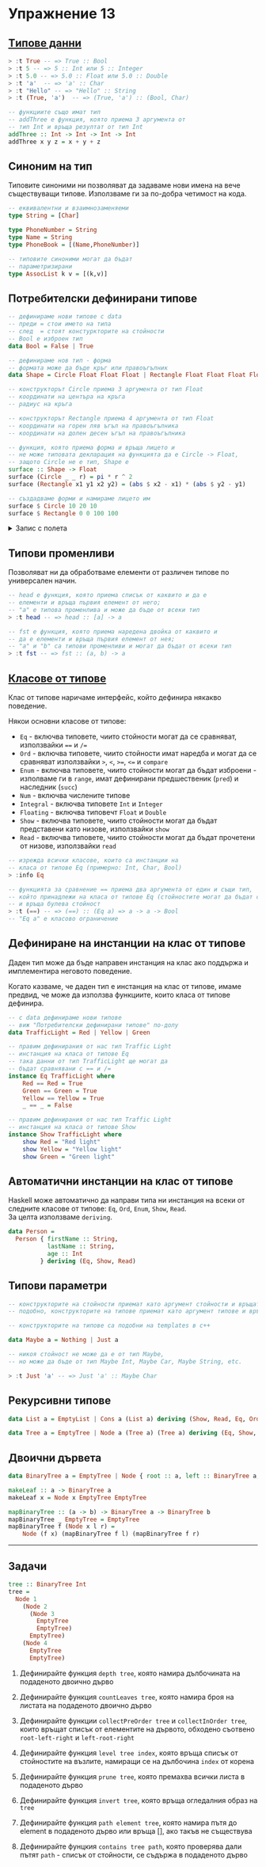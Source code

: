 # Упражнение 13

## [Tипове данни](../09/README.md#типове-данни)

```haskell
> :t True -- => True :: Bool
> :t 5 -- => 5 :: Int или 5 :: Integer
> :t 5.0 -- => 5.0 :: Float или 5.0 :: Double
> :t 'a'  -- => 'a' :: Char
> :t "Hello" -- => "Hello" :: String
> :t (True, 'a')  -- => (True, 'a') :: (Bool, Char)

-- функциите също имат тип
-- addThree е функция, която приема 3 аргумента от
-- тип Int и връща резултат от тип Int
addThree :: Int -> Int -> Int -> Int  
addThree x y z = x + y + z  
```

## Синоним на тип

Типовите синоними ни позволяват да задаваме нови имена на вече съществуващи типове. Използваме ги за по-добра четимост на кода.

```haskell
-- еквивалентни и взаимнозаменяеми
type String = [Char]

type PhoneNumber = String  
type Name = String  
type PhoneBook = [(Name,PhoneNumber)]  

-- типовите синоними могат да бъдат 
-- параметризирани
type AssocList k v = [(k,v)]  
```

## Потребителски дефинирани типове

```haskell
-- дефинираме нови типове с data
-- преди = стои името на типа
-- след  = стоят констуркторите на стойности 
-- Bool е изброен тип
data Bool = False | True  

-- дефинираме нов тип - форма
-- формата може да бъде кръг или правоъгълник
data Shape = Circle Float Float Float | Rectangle Float Float Float Float   

-- конструкторът Circle приема 3 аргумента от тип Float
-- координати на центъра на кръга
-- радиус на кръга

-- конструкторът Rectangle приема 4 аргумента от тип Float
-- координати на горен ляв ъгъл на правоъгълника
-- координати на долен десен ъгъл на правоъгълника

-- функция, която приема форма и връща лицето и
-- не може типовата декларация на функцията да е Circle -> Float, 
-- защото Circle не е тип, Shape e
surface :: Shape -> Float  
surface (Circle _ _ r) = pi * r ^ 2  
surface (Rectangle x1 y1 x2 y2) = (abs $ x2 - x1) * (abs $ y2 - y1)  

-- създадваме форми и намираме лицето им
surface $ Circle 10 20 10  
surface $ Rectangle 0 0 100 100  
```

<details>
  <summary>Запис с полета</summary>
  
  ```haskell
  -- тип Car, който се дефинира с компанията, модела и годината си
  -- не е веднага очевидно се очаква да получи конструкторът
  data Car = Car String String Int

  let car = Car "Ford" "Mustang" 1967  

  -- трябва сами да си дефинираме getters 
  -- за отделните полета на кола 
  company :: Car -> String  
  company (Car company _ _) = company  

  -- по-добър вариант - запис с полета
  data Car =
    Car { company :: String,
          model :: String,
          year :: Int
        }

  -- автоматично създава gettres company, model и year
  let car = Car { company="Ford", model="Mustang", year=1967 }  
  ```
</details>

## Типови променливи

Позволяват ни да обработваме елементи от различен типове по универсален начин.

```haskell
-- head е функция, която приема списък от каквито и да е
-- елементи и връща първия елемент от него;
-- "a" е типова променлива и може да бъде от всеки тип
> :t head -- => head :: [a] -> a  

-- fst е функция, която приема наредена двойка от каквито и
-- да е елементи и връща първия елемент от нея;
-- "a" и "b" са типови променливи и могат да бъдат от всеки тип
> :t fst -- => fst :: (a, b) -> a
```

## [Класове от типове](http://learnyouahaskell.com/types-and-typeclasses#typeclasses-101)

Клас от типове наричаме интерфейс, който дефинира някакво поведение.  

Някои основни класове от типове:

- `Eq` - включва типовете, чиито стойности могат да се сравняват, използвайки `==` и `/=`
- `Ord` - включва типовете, чиито стойности имат наредба и могат да се сравняват използвайки `>`, `<`, `>=`, `<=` и `compare`
- `Enum` - включва типовете, чиито стойности могат да бъдат изброени - изполваме ги в `range`, имат дефинирани предшественик (`pred`) и наследник (`succ`)
- `Num` - включва числените типове
- `Integral` - включва типовете `Int` и `Integer`
- `Floating` - включва типовечт `Float` и `Double`
- `Show` - включва типовете, чиито стойности могат да бъдат представени като низове, използвайки `show`
- `Read` - включва типовете, чиито стойности могат да бъдат прочетени от низове, използвайки `read`

```haskell
-- изрежда всички класове, които са инстанции на 
-- класа от типове Eq (примерно: Int, Char, Bool)
> :info Eq
```

```haskell
-- функцията за сравнение == приема два аргумента от един и същи тип, 
-- който принадлежи на класа от типове Eq (стойностите могат да бъдат сравнявани),
-- и връща булева стойност
> :t (==) -- => (==) :: (Eq a) => a -> a -> Bool 
-- "Eq а" е класово ограничение
```

## Дефиниране на инстанции на клас от типове

Даден тип може да бъде направен инстанция на клас ако поддържа и имплементира неговото поведение. 

Когато казваме, че даден тип е инстанция на клас от типове, имаме предвид, че може да използва функциите, които класа от типове дефинира.

```haskell
-- с data дефинираме нови типове
-- виж "Потребителски дефинирани типове" по-долу
data TrafficLight = Red | Yellow | Green  

-- правим дефинирания от нас тип Traffic Light
-- инстанция на класа от типове Eq
-- така данни от тип TrafficLight ще могат да 
-- бъдат сравнявани с == и /=
instance Eq TrafficLight where  
    Red == Red = True  
    Green == Green = True  
    Yellow == Yellow = True  
    _ == _ = False  

-- правим дефинирания от нас тип Traffic Light
-- инстанция на класа от типове Show
instance Show TrafficLight where  
    show Red = "Red light"  
    show Yellow = "Yellow light"  
    show Green = "Green light" 
```

## Автоматични инстанции на клас от типове

Haskell може автоматично да направи типа ни инстанция на всеки от следните класове от типове:  `Eq`, `Ord`, `Enum`, `Show`, `Read`.  
За целта използваме `deriving`.

```haskell
data Person =
  Person { firstName :: String,        
           lastName :: String,
           age :: Int  
         } deriving (Eq, Show, Read) 
```

## Типови параметри

```haskell
-- конструкторите на стойности приемат като аргумент стойности и връщат нова стойност
-- подобно, конструкторите на типове приемат като аргумент типове и връщат нов тип

-- конструкторите на типове са подобни на templates в c++

data Maybe a = Nothing | Just a  

-- никоя стойност не може да е от тип Maybe,
-- но може да бъде от тип Maybe Int, Maybe Car, Maybe String, etc.

> :t Just 'a' -- => Just 'a' :: Maybe Char
```

## Рекурсивни типове

```haskell
data List a = EmptyList | Cons a (List a) deriving (Show, Read, Eq, Ord)  

data Tree a = EmptyTree | Node a (Tree a) (Tree a) deriving (Eq, Show, Read)
```

## Двоични дървета

```haskell
data BinaryTree a = EmptyTree | Node { root :: a, left :: BinaryTree a, right :: BinaryTree a } deriving (Eq, Show, Read)

makeLeaf :: a -> BinaryTree a  
makeLeaf x = Node x EmptyTree EmptyTree  

mapBinaryTree :: (a -> b) -> BinaryTree a -> BinaryTree b
mapBinaryTree _ EmptyTree = EmptyTree
mapBinaryTree f (Node x l r) =
    Node (f x) (mapBinaryTree f l) (mapBinaryTree f r) 
```
---

## Задачи 

```haskell
tree :: BinaryTree Int
tree =
  Node 1
    (Node 2
      (Node 3
        EmptyTree
        EmptyTree)
      EmptyTree)
    (Node 4
      EmptyTree
      EmptyTree)
```

1. Дефинирайте функция `depth tree`, която намира дълбочината на подаденото двоично дърво

2. Дефинирайте функция `countLeaves tree`, която намира броя на листата на подаденото двоично дърво

3. Дефинирайте функции `collectPreOrder tree` и `collectInOrder tree`, които връщат списък от елементите на дървото, обходено съотвено `root-left-right` и `left-root-right`

4. Дефинирайте функция `level tree index`, която връща списък от стойностите на възлите, намиращи се на дълбочина `index` от корена

5. Дефинирайте функция `prune tree`, която премахва всички листа в подаденото дърво

6. Дефинирайте функция `invert tree`, която връща огледалния образ на `tree`

7. Дефинирайте функция `path element tree`, която намира пътя до element в подаденото дърво или връща [], ако такъв не съществува

8. Дефинирайте фунцкия `contains tree path`, която проверява дали пътят `path` - списък от стойности, се съдържа в подаденото дърво


